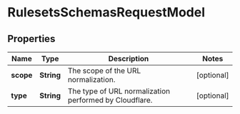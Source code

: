 

# RulesetsSchemasRequestModel


## Properties

| Name | Type | Description | Notes |
|------------ | ------------- | ------------- | -------------|
|**scope** | **String** | The scope of the URL normalization. |  [optional] |
|**type** | **String** | The type of URL normalization performed by Cloudflare. |  [optional] |



